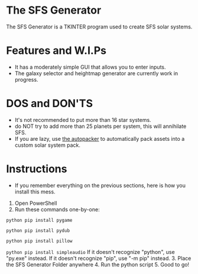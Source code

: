 # The SFS Generator
The SFS Generator is a TKINTER program used to create SFS solar systems.
# Features and W.I.Ps
- It has a moderately simple GUI that allows you to enter inputs.
- The galaxy selector and heightmap generator are currently work in progress.
# DOS and DON'TS
- It's not recommended to put more than 16 star systems.
- do NOT try to add more than 25 planets per system, this will annihilate SFS.
- If you are lazy, use [the autopacker](https://github.com/EmersionSeeder/SFSSysPacker/tree/main/System%20Autopacker) to automatically pack assets into a custom solar system pack.
# Instructions
- If you remember everything on the previous sections, here is how you install this mess.
1. Open PowerShell
2. Run these commands one-by-one:
   
  ```python pip install pygame```

  ```python pip install pydub```
  
  ```python pip install pillow```
  
  ```python pip install simpleaudio```
 If it doesn't recognize "python", use "py.exe" instead.
 If it doesn't recognize "pip", use "-m pip" instead.
3. Place the SFS Generator Folder anywhere
4. Run the python script
5. Good to go!
